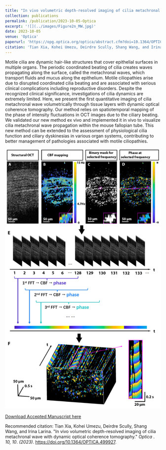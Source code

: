 ```yaml
---
title: "In vivo volumetric depth-resolved imaging of cilia metachronal wave with dynamic optical coherence tomography"
collection: publications
permalink: /publication/2023-10-05-Optica
excerpt: '![](../images/Figure2n_MW.jpg)'
date: 2023-10-05
venue: 'Optica'
paperurl: 'https://opg.optica.org/optica/abstract.cfm?doi=10.1364/OPTICA.499927'
citation: 'Tian Xia, Kohei Umezu, Deirdre Scully, Shang Wang, and Irina Larina. In vivo volumetric depth-resolved imaging of cilia metachronal wave with dynamic optical coherence tomography. Optica 10, 10 (2023)'
---
```

Motile cilia are dynamic hair-like structures that cover epithelial surfaces in multiple
organs. The periodic coordinated beating of cilia creates waves propagating along the surface,
called the metachronal waves, which transport fluids and mucus along the epithelium. Motile
ciliopathies arise due to disrupted coordinated cilia beating and are associated with serious
clinical complications including reproductive disorders. Despite the recognized clinical
significance, investigations of cilia dynamics are extremely limited. Here, we present the first
quantitative imaging of cilia metachronal wave volumetrically through tissue layers with
dynamic optical coherence tomography. Our method relies on spatiotemporal mapping of the
phase of intensity fluctuations in OCT images due to the ciliary beating. We validated our new
method ex vivo and implemented it in vivo to visualize cilia metachronal wave propagation
within the mouse fallopian tube. This new method can be extended to the assessment of
physiological cilia function and ciliary dyskinesias in various organ systems, contributing to
better management of pathologies associated with motile ciliopathies.

![](../images/Figure2n_MW.jpg)

[Download Accepted Manuscript here](http://no1summer.github.io/files/OpticaAcceptedManuscript.pdf)

Recommended citation: Tian Xia, Kohei Umezu, Deirdre Scully, Shang Wang, and Irina Larina. &quot;In vivo volumetric depth-resolved imaging of cilia metachronal wave with dynamic optical coherence tomography.&quot; <i>Optica </i>. <i>10, 10</i>. <i>(2023)</i>. https://doi.org/10.1364/OPTICA.499927.
